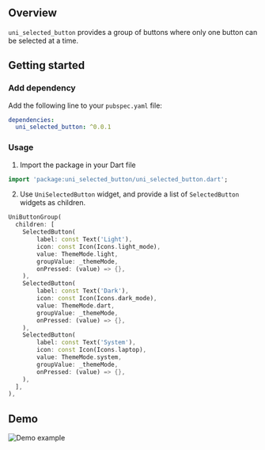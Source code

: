 ## Overview

`uni_selected_button` provides a group of buttons where only one button can be selected at a time.

## Getting started

### Add dependency
Add the following line to your `pubspec.yaml` file:

```yaml
dependencies:
  uni_selected_button: ^0.0.1
```

### Usage

1. Import the package in your Dart file

```dart
import 'package:uni_selected_button/uni_selected_button.dart';
```

2. Use `UniSelectedButton` widget, and provide a list of `SelectedButton` widgets as children.

```dart
UniButtonGroup(
  children: [
    SelectedButton(
        label: const Text('Light'),
        icon: const Icon(Icons.light_mode),
        value: ThemeMode.light,
        groupValue: _themeMode,
        onPressed: (value) => {},
    ),
    SelectedButton(
        label: const Text('Dark'),
        icon: const Icon(Icons.dark_mode),
        value: ThemeMode.dart,
        groupValue: _themeMode,
        onPressed: (value) => {},
    ),
    SelectedButton(
        label: const Text('System'),
        icon: const Icon(Icons.laptop),
        value: ThemeMode.system,
        groupValue: _themeMode,
        onPressed: (value) => {},
    ),
  ],
),
```

## Demo

![Demo example](https://github.com/huynguyennovem/uni_selected_button/assets/29337364/09eacf88-9f6d-4d6b-a6fc-6a8bab7c9e24)